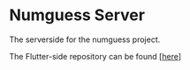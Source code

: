 # Numguess Server

The serverside for the numguess project.

The Flutter-side repository can be found [[here](https://github.com/Alkali-1234/numguess_flutter)]
